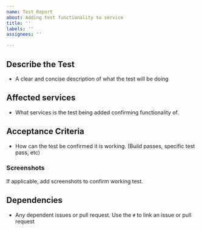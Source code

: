 ```yaml
---
name: Test Report
about: Adding test functionality to service
title: ''
labels: ''
assignees: ''

---
```


## **Describe the Test**
- A clear and concise description of what the test will be doing

## **Affected services**
- What services is the test being added confirming functionality of.

## **Acceptance Criteria**
- How can the test be confirmed it is working. (Build passes, specific test pass, etc)

### **Screenshots**
If applicable, add screenshots to confirm working test.

## **Dependencies**
- Any dependent issues or pull request. Use the `#` to link an issue or pull request
